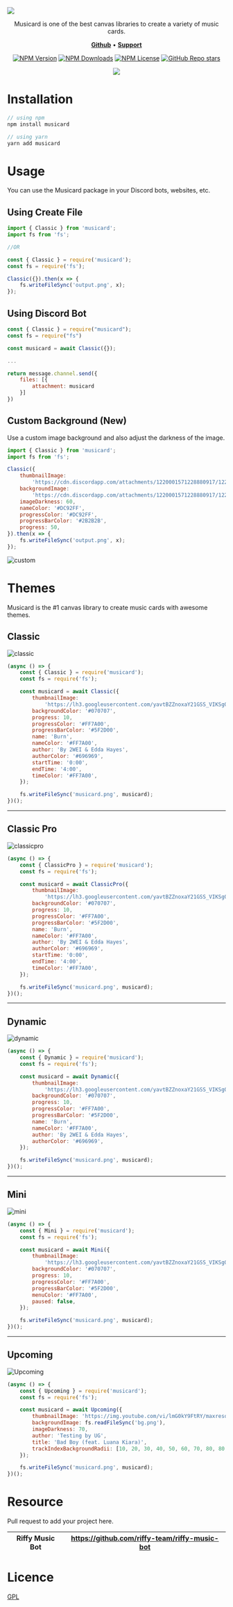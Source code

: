 <img src="https://ik.imagekit.io/unburn/Musicard.svg" />

<p align="center">Musicard is one of the best canvas libraries to create a variety of music cards.</p>

<p align="center">
    <a href="https://github.com/unburn/musicard/"><b>Github</b></a> •
    <a href="https://discord.gg/66uGX7t4ww"><b>Support</b></a>
</p>

<div align="center">

[![NPM Version](https://img.shields.io/npm/v/musicard?style=flat-square&color=%23FF7A00)](https://www.npmjs.com/package/musicard)
[![NPM Downloads](https://img.shields.io/npm/dw/musicard?style=flat-square&color=%23FF7A00)](https://www.npmjs.com/package/musicard)
[![NPM License](https://img.shields.io/npm/l/musicard?style=flat-square&color=%23FF7A00)](https://github.com/unburn/musicard/blob/main/LICENSE)
[![GitHub Repo stars](https://img.shields.io/github/stars/unburn/musicard?style=flat-square&color=%23FF7A00)](https://github.com/unburn/musicard)

</div>

<div align="center">
<a href="https://github.com/sponsors/flameface"><img src="https://ik.imagekit.io/unburn/SupportMusicard.svg"/></a>
</div>

# Installation

```js
// using npm
npm install musicard

// using yarn
yarn add musicard
```

# Usage

You can use the Musicard package in your Discord bots, websites, etc.

## Using Create File

```js
import { Classic } from 'musicard';
import fs from 'fs';

//OR

const { Classic } = require('musicard');
const fs = require('fs');

Classic({}).then(x => {
    fs.writeFileSync('output.png', x);
});
```

## Using Discord Bot

```js
const { Classic } = require("musicard");
const fs = require("fs")

const musicard = await Classic({});

...

return message.channel.send({
    files: [{
        attachment: musicard
    }]
})
```

## Custom Background (New)

Use a custom image background and also adjust the darkness of the image.

```js
import { Classic } from 'musicard';
import fs from 'fs';

Classic({
    thumbnailImage:
        'https://cdn.discordapp.com/attachments/1220001571228880917/1220001571690123284/01.png?ex=660d5a01&is=65fae501&hm=a8cfb44844e61aa0fd01767cd363af048df28966c30d7b04a59f27fa45cf69c4&',
    backgroundImage:
        'https://cdn.discordapp.com/attachments/1220001571228880917/1220001571690123284/01.png?ex=660d5a01&is=65fae501&hm=a8cfb44844e61aa0fd01767cd363af048df28966c30d7b04a59f27fa45cf69c4&',
    imageDarkness: 60,
    nameColor: '#DC92FF',
    progressColor: '#DC92FF',
    progressBarColor: '#2B2B2B',
    progress: 50,
}).then(x => {
    fs.writeFileSync('output.png', x);
});
```

![custom](https://ik.imagekit.io/unburn/custom-output.png?updatedAt=1710995171966)

# Themes

Musicard is the #1 canvas library to create music cards with awesome themes.

## Classic

![classic](https://ik.imagekit.io/unburn/Classic.svg)

```js
(async () => {
    const { Classic } = require('musicard');
    const fs = require('fs');

    const musicard = await Classic({
        thumbnailImage:
            'https://lh3.googleusercontent.com/yavtBZZnoxaY21GSS_VIKSg0mvzu1b0r6arH8xvWVskoMaZ5ww3iDMgBNujnIWCt7MOkDsrKapSGCfc=w544-h544-l90-rj',
        backgroundColor: '#070707',
        progress: 10,
        progressColor: '#FF7A00',
        progressBarColor: '#5F2D00',
        name: 'Burn',
        nameColor: '#FF7A00',
        author: 'By 2WEI & Edda Hayes',
        authorColor: '#696969',
        startTime: '0:00',
        endTime: '4:00',
        timeColor: '#FF7A00',
    });

    fs.writeFileSync('musicard.png', musicard);
})();
```

---

## Classic Pro

![classicpro](https://ik.imagekit.io/unburn/ClassicPro.svg)

```js
(async () => {
    const { ClassicPro } = require('musicard');
    const fs = require('fs');

    const musicard = await ClassicPro({
        thumbnailImage:
            'https://lh3.googleusercontent.com/yavtBZZnoxaY21GSS_VIKSg0mvzu1b0r6arH8xvWVskoMaZ5ww3iDMgBNujnIWCt7MOkDsrKapSGCfc=w544-h544-l90-rj',
        backgroundColor: '#070707',
        progress: 10,
        progressColor: '#FF7A00',
        progressBarColor: '#5F2D00',
        name: 'Burn',
        nameColor: '#FF7A00',
        author: 'By 2WEI & Edda Hayes',
        authorColor: '#696969',
        startTime: '0:00',
        endTime: '4:00',
        timeColor: '#FF7A00',
    });

    fs.writeFileSync('musicard.png', musicard);
})();
```

---

## Dynamic

![dynamic](https://ik.imagekit.io/unburn/Dynamic.svg)

```js
(async () => {
    const { Dynamic } = require('musicard');
    const fs = require('fs');

    const musicard = await Dynamic({
        thumbnailImage:
            'https://lh3.googleusercontent.com/yavtBZZnoxaY21GSS_VIKSg0mvzu1b0r6arH8xvWVskoMaZ5ww3iDMgBNujnIWCt7MOkDsrKapSGCfc=w544-h544-l90-rj',
        backgroundColor: '#070707',
        progress: 10,
        progressColor: '#FF7A00',
        progressBarColor: '#5F2D00',
        name: 'Burn',
        nameColor: '#FF7A00',
        author: 'By 2WEI & Edda Hayes',
        authorColor: '#696969',
    });

    fs.writeFileSync('musicard.png', musicard);
})();
```

---

## Mini

![mini](https://ik.imagekit.io/unburn/Mini.svg)

```js
(async () => {
    const { Mini } = require('musicard');
    const fs = require('fs');

    const musicard = await Mini({
        thumbnailImage:
            'https://lh3.googleusercontent.com/yavtBZZnoxaY21GSS_VIKSg0mvzu1b0r6arH8xvWVskoMaZ5ww3iDMgBNujnIWCt7MOkDsrKapSGCfc=w544-h544-l90-rj',
        backgroundColor: '#070707',
        progress: 10,
        progressColor: '#FF7A00',
        progressBarColor: '#5F2D00',
        menuColor: '#FF7A00',
        paused: false,
    });

    fs.writeFileSync('musicard.png', musicard);
})();
```

---

## Upcoming

![Upcoming](https://ik.imagekit.io/unburn/Upcoming.svg)

```js
(async () => {
    const { Upcoming } = require('musicard');
    const fs = require('fs');

    const musicard = await Upcoming({
        thumbnailImage: 'https://img.youtube.com/vi/lmG0kY9FtRY/maxresdefault.jpg',
        backgroundImage: fs.readFileSync('bg.png'),
        imageDarkness: 70,
        author: 'Testing by UG',
        title: 'Bad Boy (feat. Luana Kiara)',
        trackIndexBackgroundRadii: [10, 20, 30, 40, 50, 60, 70, 80, 80, 100],
    });

    fs.writeFileSync('musicard.png', musicard);
})();
```

# Resource

Pull request to add your project here.

| Riffy Music Bot | https://github.com/riffy-team/riffy-music-bot |
| --------------- | --------------------------------------------- |

# Licence

[GPL](https://github.com/unburn/musicard/blob/main/LICENSE)
